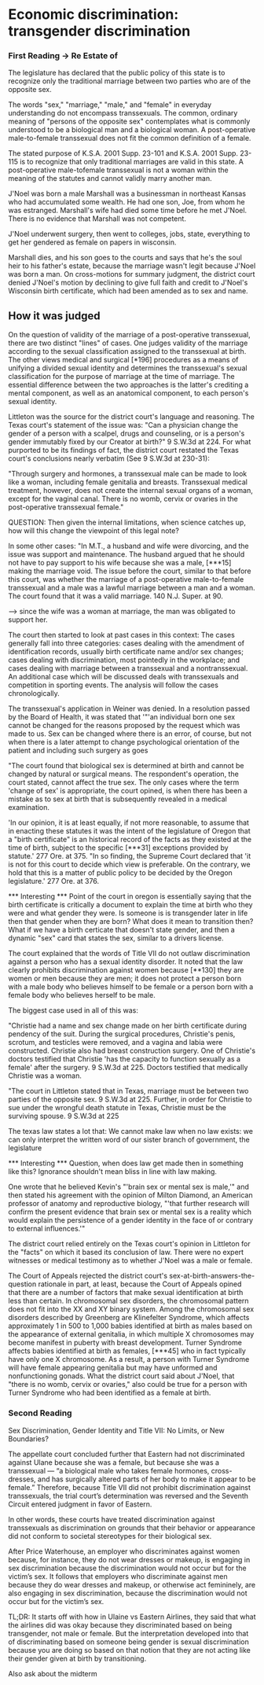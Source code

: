 # Economic discrimination: transgender discrimination

### First Reading -> Re Estate of 

The legislature has declared that the public policy of this state is to recognize only the
traditional marriage between two parties who are of the opposite sex.

The words "sex," "marriage," "male," and "female" in everyday understanding do not
encompass transsexuals. The common, ordinary meaning of "persons of the opposite sex"
contemplates what is commonly understood to be a biological man and a biological woman. A
post-operative male-to-female transsexual does not fit the common definition of a female. 

The stated purpose of K.S.A. 2001 Supp. 23-101 and K.S.A. 2001 Supp. 23-115 is to
recognize that only traditional marriages are valid in this state. A post-operative 
male-tofemale transsexual is not a woman within the meaning of the statutes and cannot validly
marry another man.

J'Noel was born a male
Marshall was a businessman in northeast Kansas who had accumulated some wealth. He had
one son, Joe, from whom he was estranged. Marshall's wife had died some time before he met
J'Noel. There is no evidence that Marshall was not competent.

J'Noel underwent surgery, then went to colleges, jobs, state, everything to get her gendered as female
on papers in wisconsin.

Marshall dies, and his son goes to the courts and says that he's the soul heir to his father's estate, because
the marriage wasn't legit because J'Noel was born a man.
On cross-motions for summary judgment, the district court denied J'Noel's motion by declining
to give full faith and credit to J'Noel's Wisconsin birth certificate, which had been amended as
to sex and name.

How it was judged
---

On the question of validity of the marriage of a post-operative transsexual, there
are two distinct "lines" of cases. One judges validity of the marriage according to the sexual
classification assigned to the transsexual at birth. The other views medical and surgical
 [*196] procedures as a means of unifying a divided sexual identity and determines the
transsexual's sexual classification for the purpose of marriage at the time of marriage. The
essential difference between the two approaches is the latter's crediting a mental component,
as well as an anatomical component, to each person's sexual identity. 

Littleton was the source for the district court's language and reasoning. The Texas court's
statement of the issue was: "Can a physician change the gender of a person with a scalpel,
drugs and counseling, or is a person's gender immutably fixed by our Creator at birth?" 9
S.W.3d at 224. For what purported to be its findings of fact, the district court restated the
Texas court's conclusions nearly verbatim (See 9 S.W.3d at 230-31): 

"Through surgery and hormones, a transsexual male can be made to look like a woman,
including female genitalia and breasts. Transsexual medical treatment, however, does not
create the internal sexual organs of a woman, except for the vaginal canal. There is no womb,
cervix or ovaries in the post-operative transsexual female."

QUESTION: Then given the internal limitations, when science catches up, how will this change the
viewpoint of this legal note?

In some other cases:
"In M.T., a husband and wife were divorcing, and the issue was support and maintenance. The
husband argued that he should not have to pay support to his wife because she was a
male, [***15] making the marriage void. The issue before the court, similar to that before
this court, was whether the marriage of a post-operative male-to-female transsexual and a
male was a lawful marriage between a man and a woman. The court found that it was a valid
marriage. 140 N.J. Super. at 90. 

--> since the wife was a woman at marriage, the man was obligated to support her.

The court then started to look at past cases in this context:
The cases generally fall into three categories: cases dealing with the amendment of
identification records, usually birth certificate name and/or sex changes; cases dealing with
discrimination, most pointedly in the workplace; and cases dealing with marriage between a
transsexual and a nontranssexual. An additional case which will be discussed deals with
transsexuals and competition in sporting events. The analysis will follow the cases
chronologically. 

The transsexual's application in Weiner was denied. In a resolution passed by the Board of
Health, it was stated that '"'an individual born one sex cannot be changed for the reasons
proposed by the request which was made to us. Sex can be changed where there is an error,
of course, but not when there is a later attempt to change psychological orientation of the
patient and including such surgery as goes

"The court found that biological sex is determined at birth and cannot be changed by natural
or surgical means. The respondent's operation, the court stated, cannot affect the true sex.
The only cases where the term 'change of sex' is appropriate, the court opined, is when there
has been a mistake as to sex at birth that is subsequently revealed in a medical examination.

'In our opinion, it is at least equally, if not more reasonable, to assume that in enacting these
statutes it was the intent of the legislature of Oregon that a "birth certificate" is an historical
record of the facts as they existed at the time of birth, subject to the specific [***31]
exceptions provided by statute.' 277 Ore. at 375.
"In so finding, the Supreme Court declared that 'it is not for this court to decide which view is
preferable. On the contrary, we hold that this is a matter of public policy to be decided by the
Oregon legislature.' 277 Ore. at 376. 

*** Interesting ***
Point of the court in oregon is essentially saying that the birth certificate is critically a document
to explain the time at birth who they were and what gender they were. Is someone is is transgender later in
life then that gender when they are born? What does it mean to transition then? What if we have a birth certicate that
doesn't state gender, and then a dynamic "sex" card that states the sex, similar to a drivers license.

The court explained that the words of Title VII do not outlaw discrimination
against a person who has a sexual identity disorder. It noted that the law clearly prohibits
discrimination against women because [**130] they are women or men because they are
men; it does not protect a person born with a male body who believes himself to be female or
a person born with a female body who believes herself to be male. 

The biggest case used in all of this was:

"Christie had a name and sex change made on her birth certificate during pendency of the
suit. During the surgical procedures, Christie's penis, scrotum, and testicles were removed,
and a vagina and labia were constructed. Christie also had breast construction surgery. One of
Christie's doctors testified that Christie 'has the capacity to function sexually as a female' after
the surgery. 9 S.W.3d at 225. Doctors testified that medically Christie was a woman.

"The court in Littleton stated that in Texas, marriage must be between two parties of the
opposite sex. 9 S.W.3d at 225. Further, in order for Christie to sue under the wrongful death
statute in Texas, Christie must be the surviving spouse. 9 S.W.3d at 225

The texas law states a lot that: We cannot make law when no law exists: we can only interpret the written
word of our sister branch of government, the legislature

*** Interesting ***
Question, when does law get made then in something like this? Ignorance shouldn't mean bliss in line with 
law making.

One wrote that he believed Kevin's "'brain sex or mental sex is male,'"
and then stated his agreement with the opinion of Milton Diamond, an American professor of
anatomy and reproductive biology, "'that further research will confirm the present evidence
that brain sex or mental sex is a reality which would explain the persistence of a gender
identity in the face of or contrary to external influences.'"

The
district court relied entirely on the Texas court's opinion in Littleton for the "facts" on which it
based its conclusion of law. There were no expert witnesses or medical testimony as to
whether J'Noel was a male or female.

The Court of Appeals rejected the district court's sex-at-birth-answers-the-question rationale
in part, at least, because the Court of Appeals opined that there are a number of factors that
make sexual identification at birth less than certain. In chromosomal sex disorders, the
chromosomal pattern does not fit into the XX and XY binary system. Among the chromosomal
sex disorders described by Greenberg are Klinefelter Syndrome, which affects approximately 1
in 500 to 1,000 babies identified at birth as males based on the appearance of external
genitalia, in which multiple X chromosomes may become manifest in puberty with breast
development. Turner Syndrome affects babies identified at birth as females, [***45] who in
fact typically have only one X chromosome. As a result, a person with Turner Syndrome will
have female appearing genitalia but may have unformed and nonfunctioning gonads. What the
district court said about J'Noel, that "there is no womb, cervix or ovaries," also could be true
for a person with Turner Syndrome who had been identified as a female at birth.


### Second Reading

Sex Discrimination, Gender Identity and Title VII: No Limits, or New Boundaries?

The appellate court concluded further that Eastern had not discriminated against Ulane because 
she was a female, but because she was a transsexual — “a biological male who takes female hormones,
cross-dresses, and has surgically altered parts of her body to make it appear to be female.” 
Therefore, because Title VII did not prohibit discrimination against transsexuals, the trial court’s
determination was reversed and the Seventh Circuit entered judgment in favor of Eastern.

 In other words, these courts have treated discrimination against transsexuals as discrimination 
 on grounds that their behavior or appearance did not conform to societal stereotypes for their 
 biological sex.

After Price Waterhouse, an employer who discriminates against women because, for instance, they 
do not wear dresses or makeup, is engaging in sex discrimination because the discrimination would 
not occur but for the victim’s sex. It follows that employers who discriminate against men because 
they do wear dresses and makeup, or otherwise act femininely, are also engaging in sex discrimination, 
because the discrimination would not occur but for the victim’s sex.

TL;DR: It starts off with how in Ulaine vs Eastern Airlines, they said that what the airlines did was 
okay because they discriminated based on being transgender, not male or female. But the interpretation 
developed into that of discriminating based on someone being gender is sexual discrimination because
you are doing so based on that notion that they are not acting like their gender given at birth by
transitioning.

Also ask about the midterm
